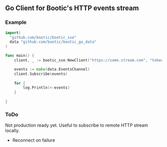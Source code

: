 ## Go Client for Bootic's HTTP events stream

### Example

```go
import(
  "github.com/bootic/bootic_sse"
  data "github.com/bootic/bootic_go_data"
)

func main() {
	client, _ := bootic_sse.NewClient("https://some.stream.com", "token")

	events := make(data.EventsChannel)
	client.Subscribe(events)
	
	for {
		log.Println(<-events)
	}
	
}
```

### ToDo

Not production ready yet. Useful to subscribe to remote HTTP stream locally.

* Reconnect on failure